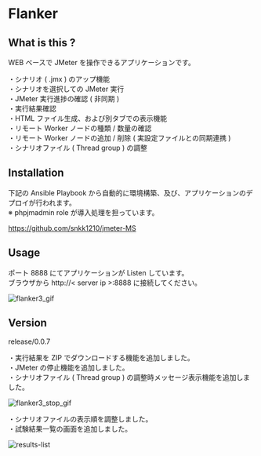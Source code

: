 
# Flanker

## What is this ?

WEB ベースで JMeter を操作できるアプリケーションです。

・シナリオ ( .jmx ) のアップ機能  
・シナリオを選択しての JMeter 実行  
・JMeter 実行進捗の確認 ( 非同期 )  
・実行結果確認  
・HTML ファイル生成、および別タブでの表示機能  
・リモート Worker ノードの種類 / 数量の確認  
・リモート Worker ノードの追加 / 削除 ( 実設定ファイルとの同期連携 )  
・シナリオファイル ( Thread group ) の調整

## Installation

下記の Ansible Playbook から自動的に環境構築、及び、アプリケーションのデプロイが行われます。  
※ phpjmadmin role が導入処理を担っています。  

https://github.com/snkk1210/jmeter-MS

## Usage

ポート 8888 にてアプリケーションが Listen しています。  
ブラウザから http://\< server ip \>:8888 に接続してください。 


![flanker3_gif](https://user-images.githubusercontent.com/46625712/233827911-af7ab831-1620-4fdb-8552-66f7c98c6402.gif)

## Version

release/0.0.7

・実行結果を ZIP でダウンロードする機能を追加しました。  
・JMeter の停止機能を追加しました。  
・シナリオファイル ( Thread group ) の調整時メッセージ表示機能を追加しました。  

![flanker3_stop_gif](https://user-images.githubusercontent.com/46625712/233827958-44898192-44c7-4ca3-a35e-4d2434c1e16f.gif)

・シナリオファイルの表示順を調整しました。  
・試験結果一覧の画面を追加しました。  

![results-list](https://github.com/snkk1210/flanker/assets/46625712/2c8e87e7-13fb-4972-be40-b04328ce5f14)